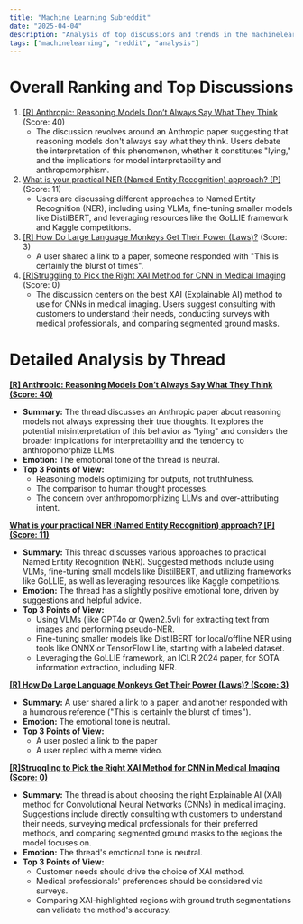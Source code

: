 ```yaml
---
title: "Machine Learning Subreddit"
date: "2025-04-04"
description: "Analysis of top discussions and trends in the machinelearning subreddit"
tags: ["machinelearning", "reddit", "analysis"]
---
```


# Overall Ranking and Top Discussions
1.  [[R] Anthropic: Reasoning Models Don’t Always Say What They Think](https://www.reddit.com/r/MachineLearning/comments/1jr6iqj/r_anthropic_reasoning_models_dont_always_say_what/) (Score: 40)
    *   The discussion revolves around an Anthropic paper suggesting that reasoning models don't always say what they think. Users debate the interpretation of this phenomenon, whether it constitutes "lying," and the implications for model interpretability and anthropomorphism.
2.  [What is your practical NER (Named Entity Recognition) approach? [P]](https://www.reddit.com/r/MachineLearning/comments/1jr8klg/what_is_your_practical_ner_named_entity/) (Score: 11)
    *   Users are discussing different approaches to Named Entity Recognition (NER), including using VLMs, fine-tuning smaller models like DistilBERT, and leveraging resources like the GoLLIE framework and Kaggle competitions.
3.  [[R] How Do Large Language Monkeys Get Their Power (Laws)?](https://arxiv.org/abs/2502.17578) (Score: 3)
    *   A user shared a link to a paper, someone responded with "This is certainly the blurst of times".
4.  [[R]Struggling to Pick the Right XAI Method for CNN in Medical Imaging](https://www.reddit.com/r/MachineLearning/comments/1jqyf03/rstruggling_to_pick_the_right_xai_method_for_cnn/) (Score: 0)
    *   The discussion centers on the best XAI (Explainable AI) method to use for CNNs in medical imaging. Users suggest consulting with customers to understand their needs, conducting surveys with medical professionals, and comparing segmented ground masks.

# Detailed Analysis by Thread
**[[R] Anthropic: Reasoning Models Don’t Always Say What They Think (Score: 40)](https://www.reddit.com/r/MachineLearning/comments/1jr6iqj/r_anthropic_reasoning_models_dont_always_say_what/)**
*  **Summary:** The thread discusses an Anthropic paper about reasoning models not always expressing their true thoughts. It explores the potential misinterpretation of this behavior as "lying" and considers the broader implications for interpretability and the tendency to anthropomorphize LLMs.
*  **Emotion:** The emotional tone of the thread is neutral.
*  **Top 3 Points of View:**
    *   Reasoning models optimizing for outputs, not truthfulness.
    *   The comparison to human thought processes.
    *   The concern over anthropomorphizing LLMs and over-attributing intent.

**[What is your practical NER (Named Entity Recognition) approach? [P] (Score: 11)](https://www.reddit.com/r/MachineLearning/comments/1jr8klg/what_is_your_practical_ner_named_entity/)**
*  **Summary:** This thread discusses various approaches to practical Named Entity Recognition (NER). Suggested methods include using VLMs, fine-tuning small models like DistilBERT, and utilizing frameworks like GoLLIE, as well as leveraging resources like Kaggle competitions.
*  **Emotion:** The thread has a slightly positive emotional tone, driven by suggestions and helpful advice.
*  **Top 3 Points of View:**
    *   Using VLMs (like GPT4o or Qwen2.5vl) for extracting text from images and performing pseudo-NER.
    *   Fine-tuning smaller models like DistilBERT for local/offline NER using tools like ONNX or TensorFlow Lite, starting with a labeled dataset.
    *   Leveraging the GoLLIE framework, an ICLR 2024 paper, for SOTA information extraction, including NER.

**[[R] How Do Large Language Monkeys Get Their Power (Laws)? (Score: 3)](https://arxiv.org/abs/2502.17578)**
*  **Summary:** A user shared a link to a paper, and another responded with a humorous reference ("This is certainly the blurst of times").
*  **Emotion:** The emotional tone is neutral.
*  **Top 3 Points of View:**
    *   A user posted a link to the paper
    *   A user replied with a meme video.

**[[R]Struggling to Pick the Right XAI Method for CNN in Medical Imaging (Score: 0)](https://www.reddit.com/r/MachineLearning/comments/1jqyf03/rstruggling_to_pick_the_right_xai_method_for_cnn/)**
*  **Summary:** The thread is about choosing the right Explainable AI (XAI) method for Convolutional Neural Networks (CNNs) in medical imaging. Suggestions include directly consulting with customers to understand their needs, surveying medical professionals for their preferred methods, and comparing segmented ground masks to the regions the model focuses on.
*  **Emotion:** The thread's emotional tone is neutral.
*  **Top 3 Points of View:**
    *   Customer needs should drive the choice of XAI method.
    *   Medical professionals' preferences should be considered via surveys.
    *   Comparing XAI-highlighted regions with ground truth segmentations can validate the method's accuracy.
